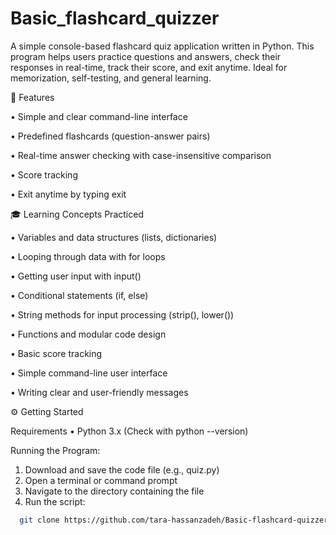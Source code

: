 # Basic_flashcard_quizzer
A simple console-based flashcard quiz application written in Python. This program helps users practice questions and answers, check their responses in real-time, track their score, and exit anytime. Ideal for memorization, self-testing, and general learning.


🚀 Features

•	Simple and clear command-line interface

•	Predefined flashcards (question-answer pairs)

•	Real-time answer checking with case-insensitive comparison

•	Score tracking

•	Exit anytime by typing exit


 🎓 Learning Concepts Practiced
 
•	Variables and data structures (lists, dictionaries)

•	Looping through data with for loops

•	Getting user input with input()

•	Conditional statements (if, else)

•	String methods for input processing (strip(), lower())

•	Functions and modular code design

•	Basic score tracking

•	Simple command-line user interface

•	Writing clear and user-friendly messages


 ⚙️ Getting Started

Requirements
•	Python 3.x (Check with python --version)
 
 Running the Program:
1.	Download and save the code file (e.g., quiz.py)
2.	Open a terminal or command prompt
3.	Navigate to the directory containing the file
4.  Run the script:
  ``` bash
    git clone https://github.com/tara-hassanzadeh/Basic-flashcard-quizzer.git
